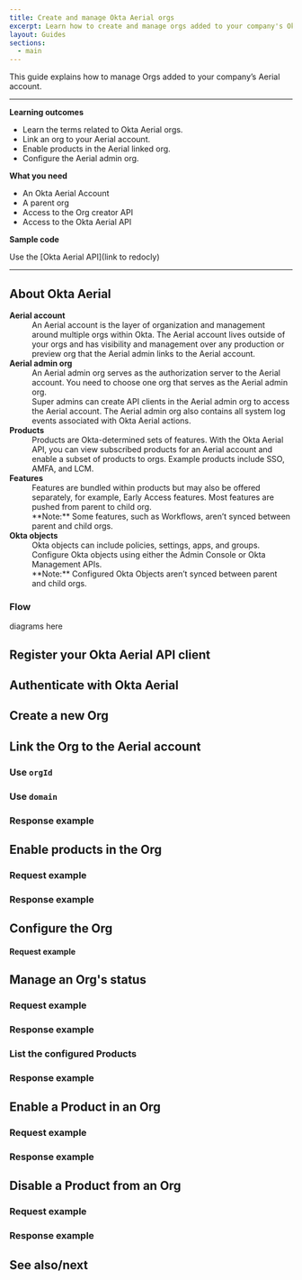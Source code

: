 ```yaml
---
title: Create and manage Okta Aerial orgs
excerpt: Learn how to create and manage orgs added to your company's Okta Aerial account.
layout: Guides
sections:
  - main
---
```


This guide explains how to manage Orgs added to your company’s Aerial account.

<!-- Insert SKU note here -->

---

**Learning outcomes**

- Learn the terms related to Okta Aerial orgs.
- Link an org to your Aerial account.
- Enable products in the Aerial linked org.
- Configure the Aerial admin org.

**What you need**

- An Okta Aerial Account
- A parent org
- Access to the Org creator API
- Access to the Okta Aerial API

**Sample code**

Use the [Okta Aerial API](link to redocly)

---

## About Okta Aerial

<!-- high-level description... perhaps FVM? -->


<dl>
<dt><strong>Aerial account</strong></dt>
<dd>An Aerial account is the layer of organization and management around multiple orgs within Okta. The Aerial account lives outside of your orgs and has visibility and management over any production or preview org that the Aerial admin links to the Aerial account.
</dd>
<dt><strong>Aerial admin org</strong></dt>
<dd>An Aerial admin org serves as the authorization server to the Aerial account. You need to choose one org that serves as the Aerial admin org.</br>
Super admins can create API clients in the Aerial admin org to access the Aerial account. The Aerial admin org also contains all system log events associated with Okta Aerial actions.</dd>
<dt><strong>Products</strong></dt>
<dd>Products are Okta-determined sets of features. With the Okta Aerial API, you can view subscribed products for an Aerial account and enable a subset of products to orgs. Example products include SSO, AMFA, and LCM.</dd>
<dt><strong>Features</strong></dt>
<dd>Features are bundled within products but may also be offered separately, for example, Early Access features. Most features are pushed from parent to child org.</br>
**Note:** Some features, such as Workflows, aren’t synced between parent and child orgs.</dd>
<dt><strong>Okta objects</strong></dt>
<dd>Okta objects can include policies, settings, apps, and groups. Configure Okta objects using either the Admin Console or Okta Management APIs.</br>
**Note:** Configured Okta Objects aren’t synced between parent and child orgs.</dd>

</dl>

### Flow

diagrams here


## Register your Okta Aerial API client



## Authenticate with Okta Aerial


## Create a new Org


## Link the Org to the Aerial account

### Use `orgId`


### Use `domain`


### Response example


## Enable products in the Org


### Request example


### Response example


## Configure the Org

#### Request example


## Manage an Org's status


### Request example


### Response example


### List the configured Products

### Response example


## Enable a Product in an Org

### Request example

### Response example


## Disable a Product from an Org

### Request example

### Response example



## See also/next
